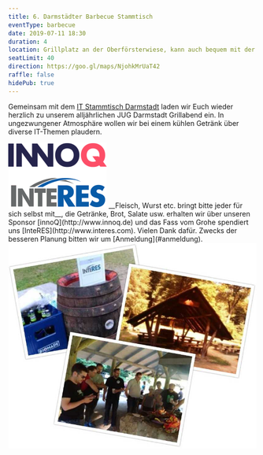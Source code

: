 ```yaml
---
title: 6. Darmstädter Barbecue Stammtisch
eventType: barbecue
date: 2019-07-11 18:30
duration: 4
location: Grillplatz an der Oberförsterwiese, kann auch bequem mit der Straßenbahn (Böllenfalltor) erreicht werden!
seatLimit: 40
direction: https://goo.gl/maps/NjohkMrUaT42		 
raffle: false
hidePub: true
---
```


Gemeinsam mit dem [IT Stammtisch Darmstadt](http://www.it-stammtisch-darmstadt.de/) laden wir Euch wieder herzlich zu unserem alljährlichen JUG Darmstadt Grillabend ein. In ungezwungener Atmosphäre wollen wir bei einem kühlen Getränk über diverse IT-Themen plaudern.

<img src="/images/sponsors/innoq_interes.png" class="speakerpic"/>
__Fleisch, Wurst etc. bringt bitte jeder für sich selbst mit__, die Getränke, Brot, Salate usw. erhalten wir über unseren Sponsor [innoQ](http://www.innoq.de) und das Fass vom Grohe spendiert uns [InteRES](http://www.interes.com). Vielen Dank dafür. Zwecks der besseren Planung bitten wir um [Anmeldung](#anmeldung).

<img src="/images/grillplatz.jpg" />
